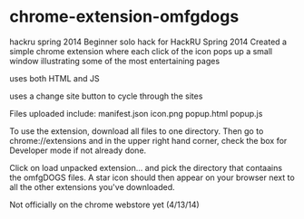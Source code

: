 chrome-extension-omfgdogs
=========================

hackru spring 2014
Beginner solo hack for HackRU Spring 2014
Created a simple chrome extension where each click of the icon pops up a small window illustrating some of the most entertaining pages

uses both HTML and JS

uses a change site button to cycle through the sites

Files uploaded include:
manifest.json
icon.png
popup.html
popup.js

To use the extension, download all files to one directory. Then go to chrome://extensions and in the upper right hand corner, check the box for Developer mode if not already done. 

Click on load unpacked extension...
and pick the directory that contaains the omfgDOGS files. A star icon should then appear on your browser next to all the other extensions you've downloaded.

Not officially on the chrome webstore yet (4/13/14)
